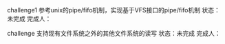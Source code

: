 challenge1 参考unix的pipe/fifo机制，实现基于VFS接口的pipe/fifo机制
状态：未完成
完成人：


challenge 支持现有文件系统之外的其他文件系统的读写
状态：未完成
完成人：
